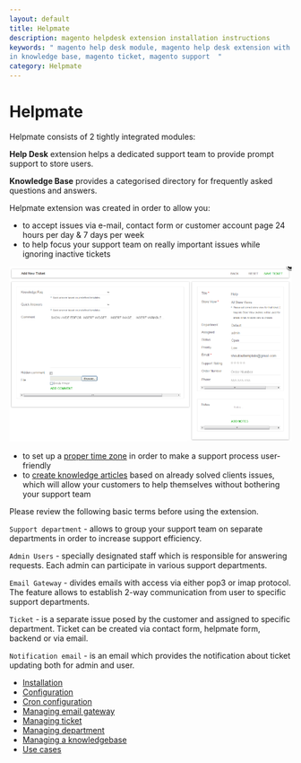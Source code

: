 ```yaml
---
layout: default
title: Helpmate
description: magento helpdesk extension installation instructions
keywords: " magento help desk module, magento help desk extension with built
in knowledge base, magento ticket, magento support  "
category: Helpmate
---
```


# Helpmate

Helpmate consists of 2 tightly integrated modules:

**Help Desk** extension helps a dedicated support team to provide prompt support to store users.

**Knowledge Base** provides a categorised directory for frequently asked questions and answers.

Helpmate extension was created in order to allow you:

* to accept issues via e-mail, contact form or customer account page 24 hours per day & 7 days per week
* to help focus your support team on really important issues while ignoring inactive tickets

![New ticket interface](/images/m1/extensions/helpmate/add-new-ticket.png)

* to set up a [proper time zone](configuration/#time-configuration) in order to make a support process user-friendly
* to [create knowledge articles](managing-a-knowledgebase/#creating-new-articles) based on already solved clients issues, which will allow your customers to help themselves without bothering your support team

Please review the following basic terms before using the extension.

`Support department` - allows to group your support team on separate departments in order to increase support efficiency.

`Admin Users` - specially designated staff which is responsible for answering requests. Each admin can participate in various support departments.

`Email Gateway` - divides emails with access via either pop3 or imap protocol. The feature allows to establish 2-way communication from user to specific support departments.

`Ticket` - is a separate issue posed by the customer and assigned to specific department. Ticket can be created via contact form, helpmate form, backend or via email.

`Notification email` - is an email which provides the notification about ticket updating both for admin and user.

- [Installation](installation/)
- [Configuration](configuration/)
- [Cron configuration](cron-configuration/)
- [Managing email gateway](managing-email-gateway/)
- [Managing ticket](managing-ticket/)
- [Managing department](managing-department/)
- [Managing a knowledgebase](managing-a-knowledgebase/)
- [Use cases](use-cases/)
